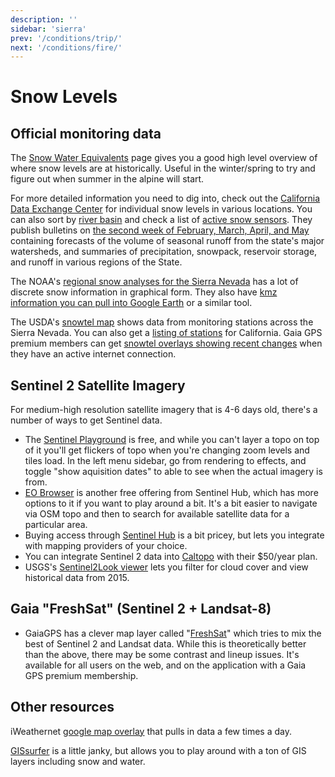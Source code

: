 ```yaml
---
description: ''
sidebar: 'sierra'
prev: '/conditions/trip/'
next: '/conditions/fire/'
---
```


# Snow Levels

## Official monitoring data

The [Snow Water Equivalents](https://cdec.water.ca.gov/snowapp/sweq.action) page gives you a good high level overview of where snow levels are at historically. Useful in the winter/spring to try and figure out when summer in the alpine will start. 

For more detailed information you need to dig into, check out the [California Data Exchange Center](https://cdec.water.ca.gov/snow/current/snow/) for individual snow levels in various locations. You can also sort by [river basin](https://cdec.water.ca.gov/cgi-progs/getAll?sens_num=3) and check a list of [active snow sensors](https://cdec.water.ca.gov/misc/SnowDepth.html). They publish bulletins on [ the second week of February, March, April, and May](https://cdec.water.ca.gov/snow/bulletin120/index2.html#) containing forecasts of the volume of seasonal runoff from the state's major watersheds, and summaries of precipitation, snowpack, reservoir storage, and runoff in various regions of the State.

The NOAA's [regional snow analyses for the Sierra Nevada](https://www.nohrsc.noaa.gov/nsa/index.html?year=2008&month=1&day=23&units=e&region=Sierras) has a lot of discrete snow information in graphical form. They also have [kmz information you can pull into Google Earth](https://www.nohrsc.noaa.gov/earth/) or a similar tool.

The USDA's [snowtel map](https://www.nrcs.usda.gov/wps/portal/wcc/home/quicklinks/imap#version=115&elements=&networks=!&states=CA&counties=!&hucs=&minElevation=&maxElevation=&elementSelectType=all&activeOnly=true&activeForecastPointsOnly=false&hucLabels=false&hucIdLabels=false&hucParameterLabels=false&stationLabels=&overlays=&hucOverlays=&basinOpacity=100&basinNoDataOpacity=100&basemapOpacity=100&maskOpacity=0&mode=data&openSections=dataElement,parameter,date,basin,elements,location,networks&controlsOpen=true&popup=&popupMulti=&base=esriNgwm&displayType=station&basinType=6&dataElement=WTEQ&depth=-8&parameter=PCTPORMED&frequency=DAILY&duration=I&customDuration=&dayPart=E&year=2020&month=6&day=7&monthPart=E&forecastPubMonth=6&forecastPubDay=1&forecastExceedance=50&seqColor=1&divColor=3&scaleType=D&scaleMin=&scaleMax=&referencePeriodType=POR&referenceBegin=1981&referenceEnd=2010&minimumYears=20&hucAssociations=true&lat=37.936&lon=-118.875&zoom=8.0) shows data from monitoring stations across the Sierra Nevada. You can also get a [listing of stations](https://wcc.sc.egov.usda.gov/reportGenerator/view/customMultipleStationReport/daily/state=%22CA%22%20AND%20network=%22SNTLT%22,%22SNTL%22%20AND%20element=%22SNWD%22%20AND%20outServiceDate=%222100-01-01%22%7cname/0,0/name,stationId,WTEQ::value,WTEQ::delta,SNWD::value,SNWD::delta?fitToScreen=false) for California. Gaia GPS premium members can get [snowtel overlays showing recent changes](https://blog.gaiagps.com/find-fresh-snow-with-the-new-snow-stations-daily-map/) when they have an active internet connection.

## Sentinel 2 Satellite Imagery

For medium-high resolution satellite imagery that is 4-6 days old, there's a number of ways to get Sentinel data. 

* The [Sentinel Playground](https://www.sentinel-hub.com/explore/sentinelplayground/) is free, and while you can't layer a topo on top of it you'll get flickers of topo when you're changing zoom levels and tiles load. In the left menu sidebar, go from rendering to effects, and toggle "show aquisition dates" to able to see when the actual imagery is from. 
* [EO Browser](https://apps.sentinel-hub.com/eo-browser/?zoom=10&lat=37.35761&lng=-118.9016&themeId=DEFAULT-THEME) is another free offering from Sentinel Hub, which has more options to it if you want to play around a bit. It's a bit easier to navigate via OSM topo and then to search for available satellite data for a particular area.
* Buying access through [Sentinel Hub](https://www.sentinel-hub.com/) is a bit pricey, but lets you integrate with mapping providers of your choice.
* You can integrate Sentinel 2 data into [Caltopo](https://caltopo.com/) with their $50/year plan.
* USGS's [Sentinel2Look viewer](https://landlook.usgs.gov/sentinel2/viewer.html) lets you filter for cloud cover and view historical data from 2015.

## Gaia "FreshSat" (Sentinel 2 + Landsat-8)

* GaiaGPS has a clever map layer called "[FreshSat](https://blog.gaiagps.com/view-recent-conditions-with-fresh-sat-maps/)" which tries to mix the best of Sentinel 2 and Landsat data. While this is theoretically better than the above, there may be some contrast and lineup issues. It's available for all users on the web, and on the application with a Gaia GPS premium membership. 

## Other resources

iWeathernet [google map overlay](https://www.iweathernet.com/snow/snow-depth-and-percent-coverage) that pulls in data a few times a day.

[GISsurfer](https://mappingsupport.com/p2/gissurfer-interactive-recreation-disaster-maps.html) is a little janky, but allows you to play around with a ton of GIS layers including snow and water.
